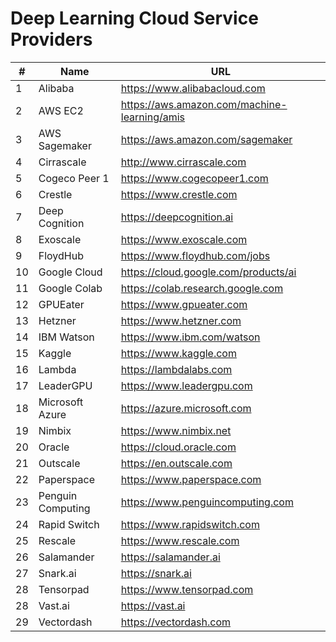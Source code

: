 # Deep Learning Cloud Service Providers

| #  | Name | URL |
| ------------- | ------------- | ------------- |
|	1	|	Alibaba	|	https://www.alibabacloud.com	|
|	2	|	AWS EC2	|	https://aws.amazon.com/machine-learning/amis	|
|	3	|	AWS Sagemaker	|	https://aws.amazon.com/sagemaker	|
|	4	|	Cirrascale	|	http://www.cirrascale.com	|
|	5	|	Cogeco Peer 1	|	https://www.cogecopeer1.com	|
|	6	|	Crestle	|	https://www.crestle.com	|
|	7	|	Deep Cognition 	|	https://deepcognition.ai	|
|	8	|	Exoscale	|	https://www.exoscale.com	|
|	9	|	FloydHub	|	https://www.floydhub.com/jobs	|
|	10	|	Google Cloud	|	https://cloud.google.com/products/ai	|
|	11	|	Google Colab	|	https://colab.research.google.com	|
|	12	|	GPUEater	|	https://www.gpueater.com	|
|	13	|	Hetzner 	|	https://www.hetzner.com	|
|	14	|	IBM Watson	|	https://www.ibm.com/watson	|
|	15	|	Kaggle	|	https://www.kaggle.com	|
|	16	|	Lambda	|	https://lambdalabs.com	|
|	17	|	LeaderGPU	|	https://www.leadergpu.com	|
|	18	|	Microsoft Azure	|	https://azure.microsoft.com	|
|	19	|	Nimbix	|	https://www.nimbix.net	|
|	20	|	Oracle	|	https://cloud.oracle.com	|
|	21	|	Outscale	|	https://en.outscale.com	|
|	22	|	Paperspace	|	https://www.paperspace.com	|
|	23	|	Penguin Computing	|	https://www.penguincomputing.com	|
|	24	|	Rapid Switch	|	https://www.rapidswitch.com	|
|	25	|	Rescale	|	https://www.rescale.com	|
|	26	|	Salamander	|	https://salamander.ai	|
|	27	|	Snark.ai	|	https://snark.ai	|
| 28  | Tensorpad | https://www.tensorpad.com |
|	28	|	Vast.ai	|	https://vast.ai	|
|	29	|	Vectordash	|	https://vectordash.com	|
